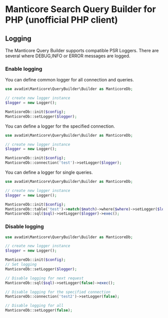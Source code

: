 # Manticore Search Query Builder for PHP (unofficial PHP client)

## Logging

The Manticore Query Builder supports compatible PSR Loggers. There are several where DEBUG,INFO or ERROR messages are logged.

### Enable logging

You can define common logger for all connection and queries.
```php
use avadim\Manticore\QueryBuilder\Builder as ManticoreDb;

// create new logger instance
$logger = new Logger();

ManticoreDb::init($config);
ManticoreDb::setLogger($logger);
```

You can define a logger for the specified connection.
```php
use avadim\Manticore\QueryBuilder\Builder as ManticoreDb;

// create new logger instance
$logger = new Logger();

ManticoreDb::init($config);
ManticoreDb::connection('test')->setLogger($logger);
```

You can define a logger for single queries.
```php
use avadim\Manticore\QueryBuilder\Builder as ManticoreDb;

// create new logger instance
$logger = new Logger();

ManticoreDb::init($config);
ManticoreDb::table('test')->match($match)->where($where)->setLogger($logger)->get();
ManticoreDb::sql($sql)->setLogger($logger)->exec();
```

### Disable logging
```php
use avadim\Manticore\QueryBuilder\Builder as ManticoreDb;

// create new logger instance
$logger = new Logger();

ManticoreDb::init($config);
// Set logging
ManticoreDb::setLogger($logger);

// Disable logging for next request
ManticoreDb::sql($sql)->setLogger(false)->exec();

// Disable logging for the specified connection
ManticoreDb::connection('test2')->setLogger(false);

// Disable logging for all
ManticoreDb::setLogger(false);
```


